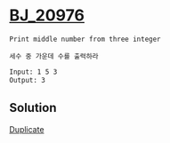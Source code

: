 # [BJ_20976](https://acmicpc.net/problem/20976)

```en
Print middle number from three integer
```

```kr
세수 중 가운데 수를 출력하라
```

```txt
Input: 1 5 3
Output: 3
```

## Solution

[Duplicate](./BJ_18414.md)
